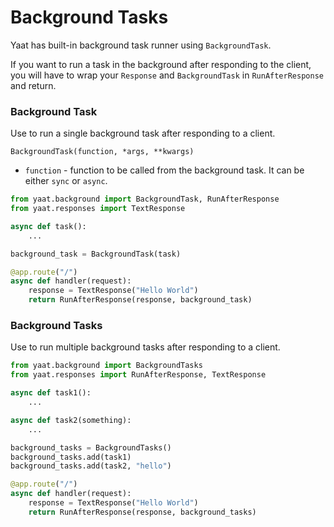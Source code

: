 # Background Tasks

Yaat has built-in background task runner using `BackgroundTask`.

If you want to run a task in the background after responding to the client, you will have to wrap your `Response`
and `BackgroundTask` in `RunAfterResponse` and return.

### Background Task

Use to run a single background task after responding to a client. 

`BackgroundTask(function, *args, **kwargs)`

- `function` - function to be called from the background task. It can be either `sync` or `async`.

```python
from yaat.background import BackgroundTask, RunAfterResponse
from yaat.responses import TextResponse

async def task():
    ...

background_task = BackgroundTask(task)

@app.route("/")
async def handler(request):
    response = TextResponse("Hello World")
    return RunAfterResponse(response, background_task)
```

### Background Tasks

Use to run multiple background tasks after responding to a client.

```python
from yaat.background import BackgroundTasks
from yaat.responses import RunAfterResponse, TextResponse

async def task1():
    ...

async def task2(something):
    ...

background_tasks = BackgroundTasks()
background_tasks.add(task1)
background_tasks.add(task2, "hello")

@app.route("/")
async def handler(request):
    response = TextResponse("Hello World")
    return RunAfterResponse(response, background_tasks)
```
